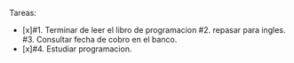 Tareas:
- [x]#1. Terminar de leer el libro de programacion
#2. repasar para ingles.
#3. Consultar fecha de cobro en el banco.
- [x]#4. Estudiar programacion.
